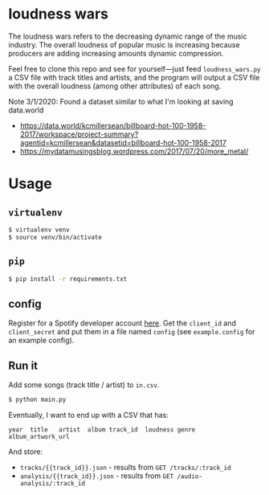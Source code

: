 loudness wars
===

The loudness wars refers to the decreasing dynamic range of the music industry. The overall loudness of popular music is increasing because producers are adding increasing amounts dynamic compression.

Feel free to clone this repo and see for yourself&mdash;just feed `loudness_wars.py` a CSV file with track titles and artists, and the program will output a CSV file with the overall loudness (among other attributes) of each song.

Note 3/1/2020: Found a dataset similar to what I'm looking at saving data.world
- https://data.world/kcmillersean/billboard-hot-100-1958-2017/workspace/project-summary?agentid=kcmillersean&datasetid=billboard-hot-100-1958-2017
- https://mydatamusingsblog.wordpress.com/2017/07/20/more_metal/

# Usage
## `virtualenv`
```sh
$ virtualenv venv
$ source venv/bin/activate
```

## `pip`
```sh
$ pip install -r requirements.txt
```

## config
Register for a Spotify developer account [here](https://developer.spotify.com/dashboard). Get the `client_id` and `client_secret` and put them in a file named `config` (see `example.config` for an example config).

## Run it
Add some songs (track title / artist) to `in.csv`.
```sh
$ python main.py
```


Eventually, I want to end up with a CSV that has:
```
year  title   artist  album track_id  loudness genre  album_artwork_url
```

And store:
- `tracks/{{track_id}}.json` - results from `GET /tracks/:track_id`
- `analysis/{{track_id}}.json` - results from `GET /audio-analysis/:track_id`

